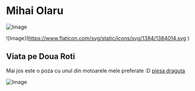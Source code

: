 # Mihai Olaru
![Image](https://scontent.fotp3-3.fna.fbcdn.net/v/t1.0-9/46168773_2328108980547035_6677167483637465088_o.jpg?_nc_cat=108&_nc_sid=174925&_nc_eui2=AeH9Xch4SOvg8iLPAycxMvTXOPa0UUHvSoY49rRRQe9Khj1XRpLz65spBssqZX4vrGlOyJu8285mKRTviajh2TUD&_nc_ohc=9aT7tnWUYrsAX8aP-WZ&_nc_ht=scontent.fotp3-3.fna&oh=e58234fecbad37d9d66a5530c2de8fd0&oe=5FB1D072)

![Image](https://www.flaticon.com/svg/static/icons/svg/1384/1384014.svg [](https://www.linkedin.com/in/mihai-alexandru-olaru/))

## Viata pe Doua Roti

Mai jos este o poza cu unul din motoarele mele preferate :D 
[piesa draguta](https://www.youtube.com/watch?v=zZDsMpJuIXE)

![Image](https://images.alphacoders.com/758/thumb-1920-758515.jpg)
